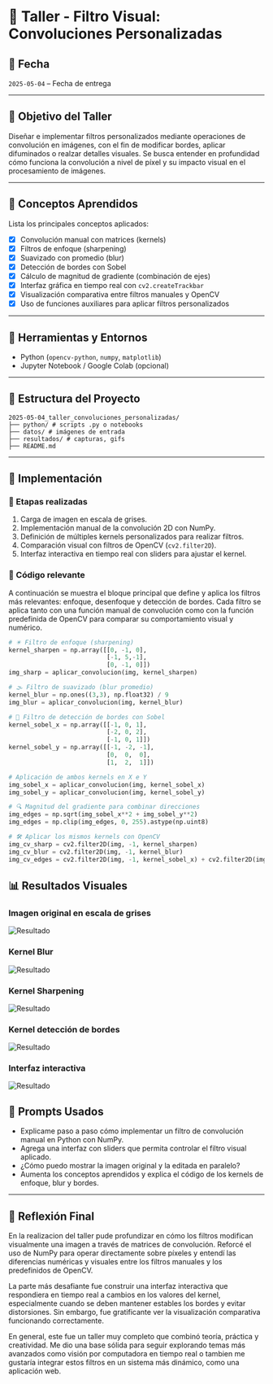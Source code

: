 # 🧪 Taller - Filtro Visual: Convoluciones Personalizadas

## 📅 Fecha  
`2025-05-04` – Fecha de entrega

---

## 🎯 Objetivo del Taller

Diseñar e implementar filtros personalizados mediante operaciones de convolución en imágenes, con el fin de modificar bordes, aplicar difuminados o realzar detalles visuales. Se busca entender en profundidad cómo funciona la convolución a nivel de píxel y su impacto visual en el procesamiento de imágenes.

---

## 🧠 Conceptos Aprendidos

Lista los principales conceptos aplicados:

- [x] Convolución manual con matrices (kernels)
- [x] Filtros de enfoque (sharpening)
- [x] Suavizado con promedio (blur)
- [x] Detección de bordes con Sobel
- [x] Cálculo de magnitud de gradiente (combinación de ejes)
- [x] Interfaz gráfica en tiempo real con `cv2.createTrackbar`
- [x] Visualización comparativa entre filtros manuales y OpenCV
- [x] Uso de funciones auxiliares para aplicar filtros personalizados

---

## 🔧 Herramientas y Entornos

- Python (`opencv-python`, `numpy`, `matplotlib`)
- Jupyter Notebook / Google Colab (opcional)

---

## 📁 Estructura del Proyecto
```
2025-05-04_taller_convoluciones_personalizadas/
├── python/ # scripts .py o notebooks
├── datos/ # imágenes de entrada
├── resultados/ # capturas, gifs
├── README.md
```

---

## 🧪 Implementación

### 🔹 Etapas realizadas

1. Carga de imagen en escala de grises.
2. Implementación manual de la convolución 2D con NumPy.
3. Definición de múltiples kernels personalizados para realizar filtros.
4. Comparación visual con filtros de OpenCV (`cv2.filter2D`).
5. Interfaz interactiva en tiempo real con sliders para ajustar el kernel.

### 🔹 Código relevante
A continuación se muestra el bloque principal que define y aplica los filtros más relevantes: enfoque, desenfoque y detección de bordes. Cada filtro se aplica tanto con una función manual de convolución como con la función predefinida de OpenCV para comparar su comportamiento visual y numérico.
```python
# ✴️ Filtro de enfoque (sharpening)
kernel_sharpen = np.array([[0, -1, 0],
                           [-1, 5,-1],
                           [0, -1, 0]])
img_sharp = aplicar_convolucion(img, kernel_sharpen)

# 🌫️ Filtro de suavizado (blur promedio)
kernel_blur = np.ones((3,3), np.float32) / 9
img_blur = aplicar_convolucion(img, kernel_blur)

# 🧭 Filtro de detección de bordes con Sobel
kernel_sobel_x = np.array([[-1, 0, 1],
                           [-2, 0, 2],
                           [-1, 0, 1]])
kernel_sobel_y = np.array([[-1, -2, -1],
                           [0,  0,  0],
                           [1,  2,  1]])

# Aplicación de ambos kernels en X e Y
img_sobel_x = aplicar_convolucion(img, kernel_sobel_x)
img_sobel_y = aplicar_convolucion(img, kernel_sobel_y)

# 🔍 Magnitud del gradiente para combinar direcciones
img_edges = np.sqrt(img_sobel_x**2 + img_sobel_y**2)
img_edges = np.clip(img_edges, 0, 255).astype(np.uint8)

# 🛠️ Aplicar los mismos kernels con OpenCV 
img_cv_sharp = cv2.filter2D(img, -1, kernel_sharpen)
img_cv_blur = cv2.filter2D(img, -1, kernel_blur)
img_cv_edges = cv2.filter2D(img, -1, kernel_sobel_x) + cv2.filter2D(img, -1, kernel_sobel_y)
```

## 📊 Resultados Visuales

### Imagen original en escala de grises
![Resultado](resultados/Original.png)

### Kernel Blur
![Resultado](resultados/blur.png)

### Kernel Sharpening
![Resultado](resultados/sharpening.png)

### Kernel detección de bordes
![Resultado](resultados/bordes.png)

### Interfaz interactiva
![Resultado](resultados/Grafica.gif)


## 🧩 Prompts Usados

- Explicame paso a paso cómo implementar un filtro de convolución manual en Python con NumPy.
- Agrega una interfaz con sliders que permita controlar el filtro visual aplicado.
- ¿Cómo puedo mostrar la imagen original y la editada en paralelo?
- Aumenta los conceptos aprendidos y explica el código de los kernels de enfoque, blur y bordes.


---

## 💬 Reflexión Final
En la realizacion del taller pude profundizar en cómo los filtros modifican visualmente una imagen a través de matrices de convolución. Reforcé el uso de NumPy para operar directamente sobre píxeles y entendí las diferencias numéricas y visuales entre los filtros manuales y los predefinidos de OpenCV.

La parte más desafiante fue construir una interfaz interactiva que respondiera en tiempo real a cambios en los valores del kernel, especialmente cuando se deben mantener estables los bordes y evitar distorsiones. Sin embargo, fue gratificante ver la visualización comparativa funcionando correctamente. 

En general, este fue un taller muy completo que combinó teoría, práctica y creatividad. Me dio una base sólida para seguir explorando temas más avanzados como visión por computadora en tiempo real o tambien me gustaría integrar estos filtros en un sistema más dinámico, como una aplicación web.

